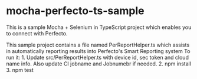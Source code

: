 # mocha-perfecto-ts-sample

This is a sample Mocha + Selenium in TypeScript project which enables you to connect with Perfecto.

This sample project contains a file named PerReportHelper.ts which assists in automatically reporting results into Perfecto's Smart Reporting system
To run it:
            1. Update src/PerReportHelper.ts with device id, sec token and cloud name info. Also update CI jobname and Jobnumebr if needed.
            2. npm install
            3. npm test
